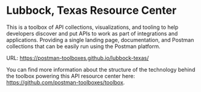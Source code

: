 # Lubbock, Texas Resource Center
This is a toolbox of API collections, visualizations, and tooling to help developers discover and put APIs to work as part of integrations and applications. Providing a single landing page, documentation, and Postman collections that can be easily run using the Postman platform.

URL: https://postman-toolboxes.github.io/lubbock-texas/

You can find more information about the structure of the technology behind the toolbox powering this API resource center here: https://github.com/postman-toolboxes/toolbox.
